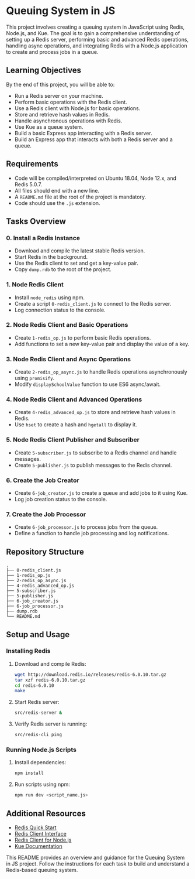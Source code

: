 # Queuing System in JS

This project involves creating a queuing system in JavaScript using Redis, Node.js, and Kue. The goal is to gain a comprehensive understanding of setting up a Redis server, performing basic and advanced Redis operations, handling async operations, and integrating Redis with a Node.js application to create and process jobs in a queue.

## Learning Objectives

By the end of this project, you will be able to:
- Run a Redis server on your machine.
- Perform basic operations with the Redis client.
- Use a Redis client with Node.js for basic operations.
- Store and retrieve hash values in Redis.
- Handle asynchronous operations with Redis.
- Use Kue as a queue system.
- Build a basic Express app interacting with a Redis server.
- Build an Express app that interacts with both a Redis server and a queue.

## Requirements

- Code will be compiled/interpreted on Ubuntu 18.04, Node 12.x, and Redis 5.0.7.
- All files should end with a new line.
- A `README.md` file at the root of the project is mandatory.
- Code should use the `.js` extension.

## Tasks Overview

### 0. Install a Redis Instance
- Download and compile the latest stable Redis version.
- Start Redis in the background.
- Use the Redis client to set and get a key-value pair.
- Copy `dump.rdb` to the root of the project.

### 1. Node Redis Client
- Install `node_redis` using npm.
- Create a script `0-redis_client.js` to connect to the Redis server.
- Log connection status to the console.

### 2. Node Redis Client and Basic Operations
- Create `1-redis_op.js` to perform basic Redis operations.
- Add functions to set a new key-value pair and display the value of a key.

### 3. Node Redis Client and Async Operations
- Create `2-redis_op_async.js` to handle Redis operations asynchronously using `promisify`.
- Modify `displaySchoolValue` function to use ES6 async/await.

### 4. Node Redis Client and Advanced Operations
- Create `4-redis_advanced_op.js` to store and retrieve hash values in Redis.
- Use `hset` to create a hash and `hgetall` to display it.

### 5. Node Redis Client Publisher and Subscriber
- Create `5-subscriber.js` to subscribe to a Redis channel and handle messages.
- Create `5-publisher.js` to publish messages to the Redis channel.

### 6. Create the Job Creator
- Create `6-job_creator.js` to create a queue and add jobs to it using Kue.
- Log job creation status to the console.

### 7. Create the Job Processor
- Create `6-job_processor.js` to process jobs from the queue.
- Define a function to handle job processing and log notifications.

## Repository Structure
```
.
├── 0-redis_client.js
├── 1-redis_op.js
├── 2-redis_op_async.js
├── 4-redis_advanced_op.js
├── 5-subscriber.js
├── 5-publisher.js
├── 6-job_creator.js
├── 6-job_processor.js
├── dump.rdb
└── README.md
```

## Setup and Usage

### Installing Redis
1. Download and compile Redis:
   ```bash
   wget http://download.redis.io/releases/redis-6.0.10.tar.gz
   tar xzf redis-6.0.10.tar.gz
   cd redis-6.0.10
   make
   ```

2. Start Redis server:
   ```bash
   src/redis-server &
   ```

3. Verify Redis server is running:
   ```bash
   src/redis-cli ping
   ```

### Running Node.js Scripts
1. Install dependencies:
   ```bash
   npm install
   ```

2. Run scripts using npm:
   ```bash
   npm run dev <script_name.js>
   ```

## Additional Resources
- [Redis Quick Start](https://redis.io/download)
- [Redis Client Interface](https://redis.io/topics/clients)
- [Redis Client for Node.js](https://github.com/redis/node-redis)
- [Kue Documentation](https://github.com/Automattic/kue)

This README provides an overview and guidance for the Queuing System in JS project. Follow the instructions for each task to build and understand a Redis-based queuing system.
